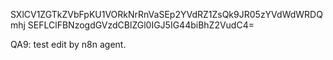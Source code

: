 SXlCV1ZGTkZVbFpKU1VORkNrRnVaSEp2YVdRZ1ZsQk9JR05zYVdWdWRDQmhj
SEFLClFBNzogdGVzdCBlZGl0IGJ5IG44biBhZ2VudC4=

QA9: test edit by n8n agent.